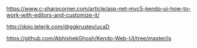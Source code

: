 https://www.c-sharpcorner.com/article/asp-net-mvc5-kendo-ui-how-to-work-with-editors-and-customize-it/

http://dojo.telerik.com/@ggkrustev/ucaD

https://github.com/AbhishekGhosh/Kendo-Web-UI/tree/master/js
